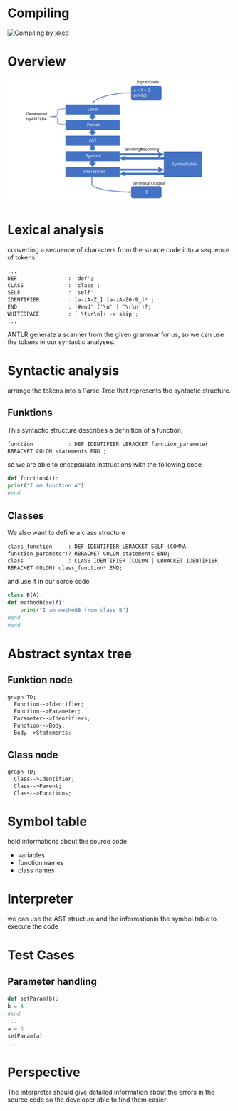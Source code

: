 # Compiling
![Compiling by xkcd](https://imgs.xkcd.com/comics/compiling.png)

# Overview
![Overview](https://github.com/Hueppy/minipython/blob/presentation/doc/overview.svg)

# Lexical analysis
converting a sequence of characters from the source code into a sequence of tokens.
```
...
DEF                : 'def';
CLASS              : 'class';
SELF               : 'self';
IDENTIFIER         : [a-zA-Z_] [a-zA-Z0-9_]* ;
END                : '#end' ('\n' | '\r\n')?;
WHITESPACE         : [ \t\r\n]+ -> skip ;
...
```
ANTLR generate a scanner from the given grammar for us, so we can use the tokens in our syntactic analyses.

# Syntactic analysis
arrange the tokens into a Parse-Tree that represents the syntactic structure.

## Funktions
This syntactic structure describes a definition of a function,
```
function           : DEF IDENTIFIER LBRACKET function_parameter RBRACKET COLON statements END ;
```
so we are able to encapsulate instructions with the following code
```python
def functionA():
print("I am function A")
#end
```

## Classes
We also want to define a class structure
```
class_function     : DEF IDENTIFIER LBRACKET SELF (COMMA function_parameter)? RBRACKET COLON statements END;
class              : CLASS IDENTIFIER (COLON | LBRACKET IDENTIFIER RBRACKET COLON) class_function* END;
```
and use it in our sorce code
```python
class B(A):
def methodB(self):
    print("I am methodB from class B")
#end
#end
```
# Abstract syntax tree
## Funktion node
```mermaid
graph TD;
  Function-->Identifier;
  Function-->Parameter;
  Parameter-->Identifiers;
  Function-->Body;
  Body-->Statements;
```

## Class node
```mermaid
graph TD;
  Class-->Identifier;
  Class-->Parent;
  Class-->Functions;
```

# Symbol table
hold informations about the source code
* variables
* function names
* class names

# Interpreter
we can use the AST structure and the informationin the symbol table to execute the code

# Test Cases
## Parameter handling
```python
def setParam(b):
b = 4
#end
...
a = 3
setParam(a)
...
```

# Perspective
The interpreter should give detailed information about the errors in the source code so the developer able to find them easier 
